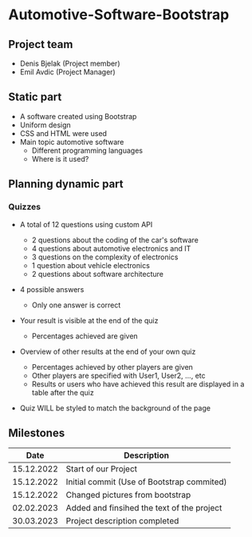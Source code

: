# Automotive-Software-Bootstrap

## Project team
- Denis Bjelak (Project member)
- Emil Avdic (Project Manager)

## Static part
- A software created using Bootstrap
- Uniform design
- CSS and HTML were used
- Main topic automotive software
   - Different programming languages
   - Where is it used?

## Planning dynamic part

### Quizzes
- A total of 12 questions using custom API
    - 2 questions about the coding of the car's software
    - 4 questions about automotive electronics and IT
    - 3 questions on the complexity of electronics
    - 1 question about vehicle electronics
    - 2 questions about software architecture

- 4 possible answers
    - Only one answer is correct
- Your result is visible at the end of the quiz
    - Percentages achieved are given
- Overview of other results at the end of your own quiz
    - Percentages achieved by other players are given
    - Other players are specified with User1, User2, ..., etc
    - Results or users who have achieved this result are displayed in a table after the quiz
- Quiz WILL be styled to match the background of the page

###   ###

## Milestones

| Date | Description |
|--| -----|
| 15.12.2022 | Start of our Project |
| 15.12.2022 | Initial commit (Use of Bootstrap commited) |
| 15.12.2022 | Changed pictures from bootstrap |
| 02.02.2023 | Added and finsihed the text of the project |
| 30.03.2023 | Project description completed |

